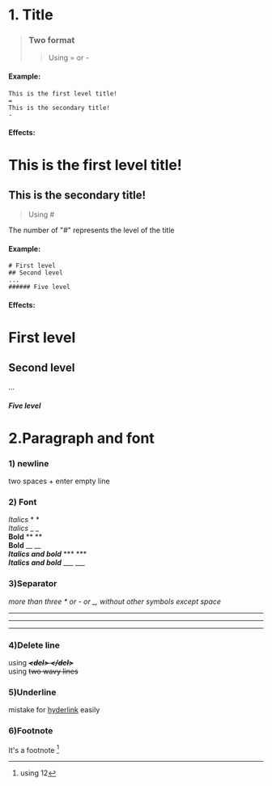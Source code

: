 # 1. Title
> ### Two format 
>> Using = or -  

 #### Example:  
 ```
 This is the first level title!
 =
 This is the secondary title!
 -
 ```
 #### Effects:  
 This is the first level title!
 =
 This is the secondary title!
 -  

> Using #  

The number of "#" represents the level of the title  
#### Example:  
```
# First level
## Second level   
...
###### Five level
```
#### Effects:  
# First level
## Second level   
...  
##### Five level  
# 2.Paragraph and font
### 1) newline
two spaces + enter
empty line
### 2) Font
*Italics*  * *  
_Italics_  _ _  
**Bold** ** **  
__Bold__  __ __  
***Italics and bold*** *** ***  
___Italics and bold___ ___ ___  
### 3)Separator  
*more than three * or - or _, without other symbols except space*
**  *
- - -
_ _   _  
### 4)Delete line  
using <del> ___<*del*> </*del*>___ </del>  
using ~~two wavy lines~~  
### 5)Underline  
mistake for <u>hyderlink</u> easily  
### 6)Footnote  
It's a footnote [^footnote]  
[^footnote]: using 12
   


